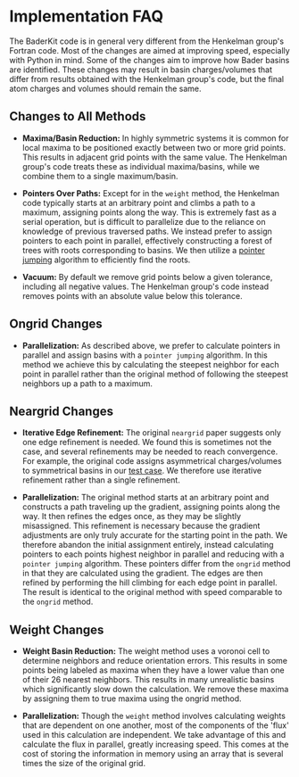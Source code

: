 # Implementation FAQ

The BaderKit code is in general very different from the Henkelman group's 
Fortran code. Most of the changes are aimed at improving speed, especially
with Python in mind. Some of the changes aim to improve how Bader basins are
identified. These changes may result in basin charges/volumes that differ from
results obtained with the Henkelman group's code, but the final atom charges
and volumes should remain the same.

## Changes to All Methods

- **Maxima/Basin Reduction:** In highly symmetric systems it is common for
local maxima to be positioned exactly between two or more grid points. This
results in adjacent grid points with the same value. The Henkelman group's code
treats these as individual maxima/basins, while we combine them to a single maximum/basin.

- **Pointers Over Paths:** Except for in the `weight` method, the Henkelman code
typically starts at an arbitrary point and climbs a path to a maximum, assigning
points along the way. This is extremely fast as a serial operation, but is difficult
to parallelize due to the reliance on knowledge of previous traversed paths. We
instead prefer to assign pointers to each point in parallel, effectively constructing a
forest of trees with roots corresponding to basins. We then utilize a [pointer jumping](https://en.wikipedia.org/wiki/Pointer_jumping)
algorithm to efficiently find the roots.

- **Vacuum:** By default we remove grid points below a given tolerance, including
all negative values. The Henkelman group's code instead removes points with an
absolute value below this tolerance.

## Ongrid Changes

- **Parallelization:** As described above, we prefer to calculate pointers in
parallel and assign basins with a `pointer jumping` algorithm. In this method
we achieve this by calculating the steepest neighbor for each point in parallel
rather than the original method of following the steepest neighbors up a path
to a maximum.

## Neargrid Changes

- **Iterative Edge Refinement:** The original `neargrid` paper suggests
only one edge refinement is needed. We found this is sometimes not the case, and
several refinements may be needed to reach convergence. For example, the original
code assigns asymmetrical charges/volumes to symmetrical basins in our [test case](https://github.com/SWeav02/baderkit/tree/main/src/baderkit/tests/test_files).
We therefore use iterative refinement rather than a single refinement.

- **Parallelization:** The original method starts at an arbitrary point and constructs
a path traveling up the gradient, assigning points along the way. It then refines
the edges once, as they may be slightly misassigned. This refinement is necessary
because the gradient adjustments are only truly accurate for the starting point
in the path. We therefore abandon the initial assignment entirely, instead calculating
pointers to each points highest neighbor in parallel and reducing with a `pointer jumping` algorithm. 
These pointers differ from the `ongrid` method in that they are calculated using 
the gradient. The edges are then refined by performing the hill climbing for each
edge point in parallel. The result is identical to the original method with speed
comparable to the `ongrid` method.

## Weight Changes

- **Weight Basin Reduction:** The weight method uses a voronoi cell to determine 
neighbors and reduce orientation errors. This results in some points being 
labeled as maxima when they have a lower value than one of their 26 nearest neighbors. 
This results in many unrealistic basins which significantly slow down the calculation.
We remove these maxima by assigning them to true maxima using the ongrid method.

- **Parallelization:** Though the `weight` method involves calculating weights
that are dependent on one another, most of the components of the 'flux' used in
this calculation are independent. We take advantage of this and calculate the 
flux in parallel, greatly increasing speed. This comes at the cost of storing the 
information in memory using an array that is several times the size of the 
original grid.


